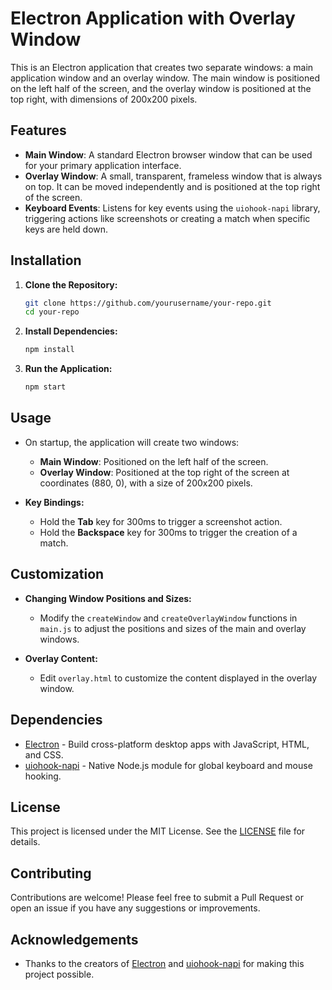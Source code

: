 # Electron Application with Overlay Window

This is an Electron application that creates two separate windows: a main application window and an overlay window. The main window is positioned on the left half of the screen, and the overlay window is positioned at the top right, with dimensions of 200x200 pixels.

## Features

- **Main Window**: A standard Electron browser window that can be used for your primary application interface.
- **Overlay Window**: A small, transparent, frameless window that is always on top. It can be moved independently and is positioned at the top right of the screen.
- **Keyboard Events**: Listens for key events using the `uiohook-napi` library, triggering actions like screenshots or creating a match when specific keys are held down.


## Installation

1. **Clone the Repository:**
    ```bash
    git clone https://github.com/yourusername/your-repo.git
    cd your-repo
    ```

2. **Install Dependencies:**
    ```bash
    npm install
    ```

3. **Run the Application:**
    ```bash
    npm start
    ```

## Usage

- On startup, the application will create two windows:
  - **Main Window**: Positioned on the left half of the screen.
  - **Overlay Window**: Positioned at the top right of the screen at coordinates (880, 0), with a size of 200x200 pixels.

- **Key Bindings:**
  - Hold the **Tab** key for 300ms to trigger a screenshot action.
  - Hold the **Backspace** key for 300ms to trigger the creation of a match.

## Customization

- **Changing Window Positions and Sizes:**
  - Modify the `createWindow` and `createOverlayWindow` functions in `main.js` to adjust the positions and sizes of the main and overlay windows.

- **Overlay Content:**
  - Edit `overlay.html` to customize the content displayed in the overlay window.

## Dependencies

- [Electron](https://www.electronjs.org/) - Build cross-platform desktop apps with JavaScript, HTML, and CSS.
- [uiohook-napi](https://www.npmjs.com/package/uiohook-napi) - Native Node.js module for global keyboard and mouse hooking.

## License

This project is licensed under the MIT License. See the [LICENSE](LICENSE) file for details.

## Contributing

Contributions are welcome! Please feel free to submit a Pull Request or open an issue if you have any suggestions or improvements.

## Acknowledgements

- Thanks to the creators of [Electron](https://www.electronjs.org/) and [uiohook-napi](https://www.npmjs.com/package/uiohook-napi) for making this project possible.

